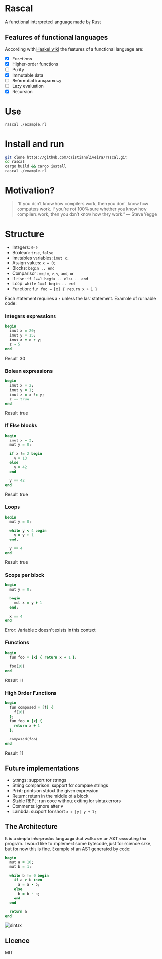 # Rascal
A functional interpreted language made by Rust

## Features of functional languages
According with [Haskel wiki](https://wiki.haskell.org/Functional_programming) the features of a functional language are:

 - [x] Functions
 - [x] Higher-order functions
 - [ ] Purity
 - [x] Immutable data
 - [ ] Referential transparency
 - [ ] Lazy evaluation
 - [x] Recursion

# Use
```bash
rascal ./example.rl
```

# Install and run
```bash
git clone https://github.com/cristianoliveira/rascal.git
cd rascal
cargo build && cargo install
rascal ./example.rl
```

# Motivation?
> “If you don’t know how compilers work, then you don’t know how computers work.
> If you’re not 100% sure whether you know how compilers work,
> then you don’t know how they work.” — Steve Yegge

# Structure
  * Integers: `0-9`
  * Boolean: `true`, `false`
  * Imutables variables: `imut x;`
  * Assign values: `x = 0;`
  * Blocks: `begin .. end`
  * Comparison: `==`,`!=`, `>`, `<`, `and`, `or`
  * If else: `if 1==1 begin .. else .. end`
  * Loop: `while 1==1 begin .. end`
  * Function: `fun foo = [x] { return x + 1 }`

Each statement requires a `;` unless the last statement. Example of runnable code:
### Integers expressions
```ruby
begin
  imut x = 20;
  imut y = 15;
  imut z = x + y;
  z - 5
end
```
Result: 30

### Bolean expressions
```ruby
begin
  imut x = 2;
  imut y = 1;
  imut z = x != y;
  z == true
end
```
Result: true

### If Else blocks
```ruby
begin
  imut x = 2;
  mut y = 0;

  if x != 2 begin
    y = 13
  else
    y = 42
  end

  y == 42
end
```
Result: true

### Loops
```ruby
begin
  mut y = 0;

  while y < 4 begin
    y = y + 1
  end;

  y == 4
end
```
Result: true

### Scope per block
```ruby
begin
  mut y = 0;

  begin
    mut x = y + 1
  end;

  x == 4
end
```
Error: Variable x doesn't exists in this context

### Functions
```ruby
begin
  fun foo = [x] { return x + 1 };
  
  foo(10)
end
```
Result: 11

### High Order Functions
```ruby
begin
  fun composed = [f] {
    f(10)
  };
  fun foo = [x] {
    return x + 1
  };
  
  composed(foo)
end
```
Result: 11

## Future implementations
  * Strings: support for strings
  * String comparison: support for compare strings
  * Print: prints on stdout the given expression
  * Return: return in the middle of a block
  * Stable REPL: run code without exiting for sintax errors
  * Comments: ignore after `#`
  * Lambda: support for short `x = |y| y + 1;`

## The Architecture
It is a simple interpreded language that walks on an AST executing the program.
I would like to implement some bytecode, just for science sake, but for now this
is fine. Example of an AST generated by code:

```ruby
begin
  mut a = 10;
  mut b = 1;

  while b != 0 begin
    if a > b then
      a = a - b;
    else
      b = b - a;
    end
  end

  return a
end
```
![sintax](http://i.stack.imgur.com/JDAbW.png)

## Licence
MIT
